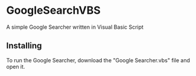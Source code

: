 # GoogleSearchVBS
A simple Google Searcher written in Visual Basic Script

## Installing
To run the Google Searcher, download the "Google Searcher.vbs" file and open it.
